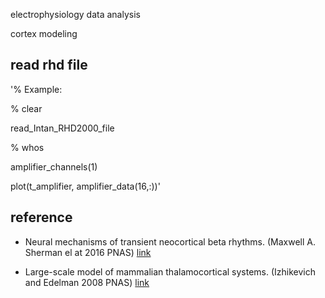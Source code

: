 electrophysiology data analysis 

cortex modeling

## read rhd file
 
'% Example:

% clear

read_Intan_RHD2000_file

%  whos

amplifier_channels(1)

plot(t_amplifier, amplifier_data(16,:))'
 


## reference

- Neural mechanisms of transient neocortical beta rhythms. (Maxwell A. Sherman el at 2016 PNAS) [link](https://www.pnas.org/content/113/33/E4885)
 
- Large-scale model of mammalian thalamocortical systems. (Izhikevich and Edelman 2008 PNAS)  [link](https://www.pnas.org/content/105/9/3593)
